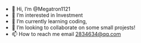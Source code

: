 - 👋 Hi, I’m @Megatron1121
- 👀 I’m interested in Investment 
- 🌱 I’m currently learning coding,
- 💞️ I’m looking to collaborate on some small projests!
- 📫 How to reach me email 2834634@qq.com

<!---
Megatron1121/Megatron1121 is a ✨ special ✨ repository because its `README.md` (this file) appears on your GitHub profile.
You can click the Preview link to take a look at your changes.
--->
